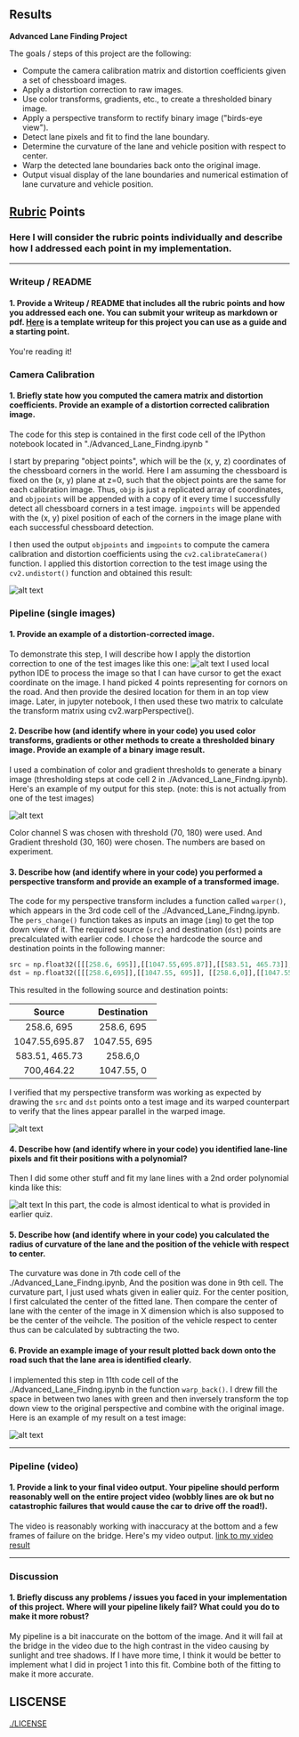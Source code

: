 ## Results

**Advanced Lane Finding Project**

The goals / steps of this project are the following:

* Compute the camera calibration matrix and distortion coefficients given a set of chessboard images.
* Apply a distortion correction to raw images.
* Use color transforms, gradients, etc., to create a thresholded binary image.
* Apply a perspective transform to rectify binary image ("birds-eye view").
* Detect lane pixels and fit to find the lane boundary.
* Determine the curvature of the lane and vehicle position with respect to center.
* Warp the detected lane boundaries back onto the original image.
* Output visual display of the lane boundaries and numerical estimation of lane curvature and vehicle position.

[//]: # (Image References)

[image1]: ./output_images/Undistorted_straight_line.jpg "Undistorted"
[image2]: ./output_images/perspective_changed_straight_line.jpg "Road Transformed"
[image3]: ./output_images/binary_straight_line.jpg "Binary Example"
[image4]: ./output_images/warped_straight_lines.jpg "Warp Example"
[image5]: ./output_images/fit_straight_lines.jpg "Fit Visual"
[image6]: ./output_images/straight_lines1.jpg "Output"
[video1]: ./project_video.mp4 "Video"

## [Rubric](https://review.udacity.com/#!/rubrics/571/view) Points

### Here I will consider the rubric points individually and describe how I addressed each point in my implementation.  

---

### Writeup / README

#### 1. Provide a Writeup / README that includes all the rubric points and how you addressed each one.  You can submit your writeup as markdown or pdf.  [Here](https://github.com/udacity/CarND-Advanced-Lane-Lines/blob/master/writeup_template.md) is a template writeup for this project you can use as a guide and a starting point.  

You're reading it!

### Camera Calibration

#### 1. Briefly state how you computed the camera matrix and distortion coefficients. Provide an example of a distortion corrected calibration image.

The code for this step is contained in the first code cell of the IPython notebook located in "./Advanced_Lane_Findng.ipynb
"   

I start by preparing "object points", which will be the (x, y, z) coordinates of the chessboard corners in the world. Here I am assuming the chessboard is fixed on the (x, y) plane at z=0, such that the object points are the same for each calibration image.  Thus, `objp` is just a replicated array of coordinates, and `objpoints` will be appended with a copy of it every time I successfully detect all chessboard corners in a test image.  `imgpoints` will be appended with the (x, y) pixel position of each of the corners in the image plane with each successful chessboard detection.  

I then used the output `objpoints` and `imgpoints` to compute the camera calibration and distortion coefficients using the `cv2.calibrateCamera()` function.  I applied this distortion correction to the test image using the `cv2.undistort()` function and obtained this result: 

![alt text][image1]

### Pipeline (single images)

#### 1. Provide an example of a distortion-corrected image.

To demonstrate this step, I will describe how I apply the distortion correction to one of the test images like this one:
![alt text][image2] I used local python IDE to process the image so that I can have cursor to get the exact coordinate on the image. I hand picked 4 points representing for cornors on the road. And then provide the desired location for them in an top view image. Later, in jupyter notebook, I then used these two matrix to calculate the transform matrix using cv2.warpPerspective().

#### 2. Describe how (and identify where in your code) you used color transforms, gradients or other methods to create a thresholded binary image.  Provide an example of a binary image result.

I used a combination of color and gradient thresholds to generate a binary image (thresholding steps at code cell 2 in ./Advanced_Lane_Findng.ipynb).  Here's an example of my output for this step.  (note: this is not actually from one of the test images)

![alt text][image3]

Color channel S was chosen with threshold (70, 180) were used. And Gradient threshold (30, 160) were chosen. The numbers are based on experiment. 

#### 3. Describe how (and identify where in your code) you performed a perspective transform and provide an example of a transformed image.

The code for my perspective transform includes a function called `warper()`, which appears in the 3rd code cell of the ./Advanced_Lane_Findng.ipynb.  The `pers_change()` function takes as inputs an image (`img`) to get the top down view of it. The required source (`src`) and destination (`dst`) points are precalculated with earlier code.  I chose the hardcode the source and destination points in the following manner:

```python
src = np.float32([[[258.6, 695]],[[1047.55,695.87]],[[583.51, 465.73]],[[700,464.22]]])
dst = np.float32([[[258.6,695]],[[1047.55, 695]], [[258.6,0]],[[1047.55, 0]]])  
```

This resulted in the following source and destination points:

| Source        | Destination   | 
|:-------------:|:-------------:| 
| 258.6, 695    | 258.6, 695    | 
| 1047.55,695.87| 1047.55, 695  |
| 583.51, 465.73| 258.6,0       |
| 700,464.22    | 1047.55, 0    |

I verified that my perspective transform was working as expected by drawing the `src` and `dst` points onto a test image and its warped counterpart to verify that the lines appear parallel in the warped image.

![alt text][image4]

#### 4. Describe how (and identify where in your code) you identified lane-line pixels and fit their positions with a polynomial?

Then I did some other stuff and fit my lane lines with a 2nd order polynomial kinda like this:

![alt text][image5]
In this part, the code is almost identical to what is provided in earlier quiz.


#### 5. Describe how (and identify where in your code) you calculated the radius of curvature of the lane and the position of the vehicle with respect to center.

The curvature was done in 7th code cell of the ./Advanced_Lane_Findng.ipynb, And the position was done in 9th cell. The curvature part, I just used whats given in ealier quiz. For the center position, I first calculated the center of the fitted lane. Then compare the center of lane with the center of the image in X dimension which is also supposed to be the center of the veihcle. The position of the vehicle respect to center thus can be calculated by subtracting the two. 

#### 6. Provide an example image of your result plotted back down onto the road such that the lane area is identified clearly.

I implemented this step in 11th code cell of the ./Advanced_Lane_Findng.ipynb in the function `warp_back()`. I drew fill the space in between two lanes with green and then inversely transform the top down view to the original perspective and combine with the original image. Here is an example of my result on a test image:

![alt text][image6]

---

### Pipeline (video)

#### 1. Provide a link to your final video output.  Your pipeline should perform reasonably well on the entire project video (wobbly lines are ok but no catastrophic failures that would cause the car to drive off the road!).

The video is reasonably working with inaccuracy at the bottom and a few frames of failure on the bridge. Here's my video output. [link to my video result](./output_project_video.mp4)

---

### Discussion

#### 1. Briefly discuss any problems / issues you faced in your implementation of this project.  Where will your pipeline likely fail?  What could you do to make it more robust?

My pipeline is a bit inaccurate on the bottom of the image. And it will fail at the bridge in the video due to the high contrast in the video causing by sunlight and tree shadows. If I have more time, I think it would be better to implement what I did in project 1 into this fit. Combine both of the fitting to make it more accurate.

## LISCENSE
[./LICENSE](LICENSE)
